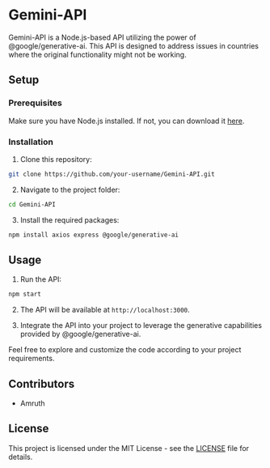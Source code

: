 # Gemini-API

Gemini-API is a Node.js-based API utilizing the power of @google/generative-ai. This API is designed to address issues in countries where the original functionality might not be working.

## Setup

### Prerequisites

Make sure you have Node.js installed. If not, you can download it [here](https://nodejs.org/).

### Installation

1. Clone this repository:

```bash
git clone https://github.com/your-username/Gemini-API.git
```

2. Navigate to the project folder:

```bash
cd Gemini-API
```

3. Install the required packages:

```bash
npm install axios express @google/generative-ai
```

## Usage

1. Run the API:

```bash
npm start
```

2. The API will be available at `http://localhost:3000`.

3. Integrate the API into your project to leverage the generative capabilities provided by @google/generative-ai.

Feel free to explore and customize the code according to your project requirements.

## Contributors

- Amruth

## License

This project is licensed under the MIT License - see the [LICENSE](LICENSE) file for details.
